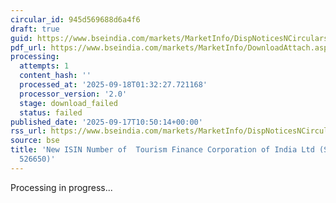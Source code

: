 ```yaml
---
circular_id: 945d569688d6a4f6
draft: true
guid: https://www.bseindia.com/markets/MarketInfo/DispNoticesNCirculars.aspx?Noticeid={CCF4B904-6D4C-48B8-B854-76546D1EEB46}&noticeno=20250917-15&dt=09/17/2025&icount=15&totcount=57&flag=0
pdf_url: https://www.bseindia.com/markets/MarketInfo/DownloadAttach.aspx?id=20250917-15&attachedId=
processing:
  attempts: 1
  content_hash: ''
  processed_at: '2025-09-18T01:32:27.721168'
  processor_version: '2.0'
  stage: download_failed
  status: failed
published_date: '2025-09-17T10:50:14+00:00'
rss_url: https://www.bseindia.com/markets/MarketInfo/DispNoticesNCirculars.aspx?Noticeid={CCF4B904-6D4C-48B8-B854-76546D1EEB46}&noticeno=20250917-15&dt=09/17/2025&icount=15&totcount=57&flag=0
source: bse
title: 'New ISIN Number of  Tourism Finance Corporation of India Ltd (Scrip Code:
  526650)'
---
```


Processing in progress...